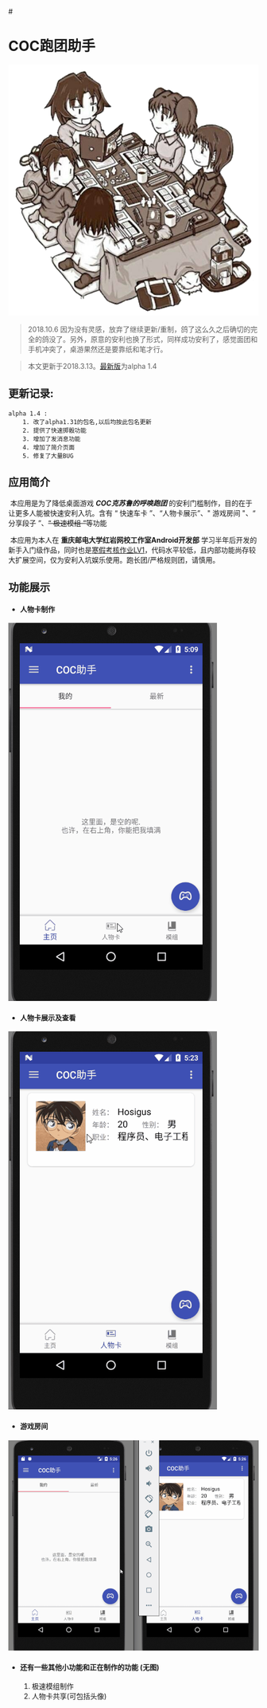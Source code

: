 #<h1>COC跑团助手</h1>

![COC跑团助手](https://github.com/Hosigus/COC_Helper/blob/master/readmeFiles/icon.png)

> 2018.10.6 因为没有灵感，放弃了继续更新/重制，鸽了这么久之后确切的完全的鸽没了。另外，原意的安利也换了形式，同样成功安利了，感觉面团和手机冲突了，桌游果然还是要靠纸和笔才行。

> 本文更新于2018.3.13。[最新版](http://coc.api.hosigus.tech/COC_Helper.apk)为alpha 1.4

## 更新记录:
    alpha 1.4 : 
        1. 改了alpha1.31的包名,以后均按此包名更新
        2. 提供了快速掷骰功能
        3. 增加了发消息功能
        4. 增加了简介页面
        5. 修复了大量BUG

## 应用简介

​	本应用是为了降低桌面游戏 ***COC克苏鲁的呼唤跑团***  的安利门槛制作，目的在于让更多人能被快速安利入坑。含有 “ 快速车卡 ”、“人物卡展示”、" 游戏房间 "、“ 分享段子 ”、<del>“ 极速模组 ”</del>等功能

​	本应用为本人在 **重庆邮电大学红岩网校工作室Android开发部** 学习半年后开发的新手入门级作品，同时也是[寒假考核作业LV1](https://github.com/RedrockAndroid/WinterExamAndroid2018)，代码水平较低，且内部功能尚存较大扩展空间，仅为安利入坑娱乐使用。跑长团/严格规则团，请慎用。

## 功能展示

- #### **人物卡制作**



![车卡](https://github.com/Hosigus/COC_Helper/blob/master/readmeFiles/creatI.gif)



- #### 人物卡展示及查看



![车卡](https://github.com/Hosigus/COC_Helper/blob/master/readmeFiles/showI.gif)



- #### 游戏房间



![游戏](https://github.com/Hosigus/COC_Helper/blob/master/readmeFiles/game.gif)



- #### 还有一些其他小功能和正在制作的功能 (无图)

  1. 极速模组制作
  2. 人物卡共享(可包括头像)
